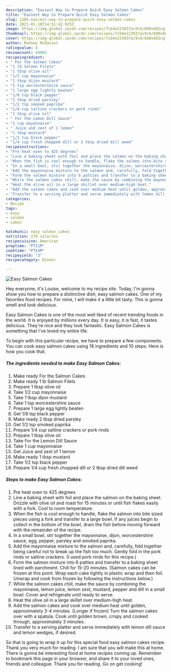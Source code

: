 ```yaml
---
description: "Easiest Way to Prepare Quick Easy Salmon Cakes"
title: "Easiest Way to Prepare Quick Easy Salmon Cakes"
slug: 1285-easiest-way-to-prepare-quick-easy-salmon-cakes
date: 2021-01-18T14:51:42.025Z
image: https://img-global.cpcdn.com/recipes/7cb4e223037ac9c6/680x482cq70/easy-salmon-cakes-recipe-main-photo.jpg
thumbnail: https://img-global.cpcdn.com/recipes/7cb4e223037ac9c6/680x482cq70/easy-salmon-cakes-recipe-main-photo.jpg
cover: https://img-global.cpcdn.com/recipes/7cb4e223037ac9c6/680x482cq70/easy-salmon-cakes-recipe-main-photo.jpg
author: Rodney McDaniel
ratingvalue: 4
reviewcount: 44802
recipeingredient:
- " For the Salmon Cakes"
- "1 lb Salmon Filets"
- "1 tbsp olive oil"
- "1/2 cup mayonnaise"
- "1 tbsp dijon mustard"
- "1 tsp worcestershire sauce"
- "1 large egg lightly beaten"
- "1/8 tsp black pepper"
- "2 tbsp dried parsley"
- "1/2 tsp smoked paprika"
- "1/4 cup saltine crackers or pork rinds"
- "1 tbsp olive oil"
- " For the Lemon Dill Sauce"
- "1 cup mayonnaise"
- " Juice and zest of 1 lemon"
- "1 tbsp mustard"
- "1/2 tsp black pepper"
- "1/4 cup fresh chopped dill or 2 tbsp dried dill weed"
recipeinstructions:
- "Pre heat oven to 425 degrees"
- "Line a baking sheet with foil and place the salmon on the baking sheet. Drizzle with olive oil and roast for 15 minutes or until fish flakes easily with a fork. Cool to room temperature."
- "When the fish is cool enough to handle, flake the salmon into bite sized pieces using a fork and transfer to a large bowl. If any juices begin to collect in the bottom of the bowl, drain the fish before moving forward with the remainder of the recipe."
- "In a small bowl, stir together the mayonnaise, dijon, worcestershire sauce, egg, pepper, parsley and smoked paprika."
- "Add the mayonnaise mixture to the salmon and, carefully, fold together being careful not to break up the fish too much. Gently fold in the pork rinds or saltine crackers. (I used pork rinds for this recipe.)"
- "Form the salmon mixture into 6 patties and transfer to a baking sheet lined with parchment. Chill for 15-20 minutes. (Salmon cakes can be frozen at this point. Wrap each cake tightly in plastic wrap and then foil. Unwrap and cook from frozen by following the instructions below.)"
- "While the salmon cakes chill, make the sauce by combining the mayonnaise, lemon juice, lemon zest, mustard, pepper and dill in a small bowl. Cover and refrigerate until ready to serve."
- "Heat the olive oil in a large skillet over medium-high heat."
- "Add the salmon cakes and cook over medium heat until golden, approximately 3-4 minutes. (Longer if frozen) Turn the salmon cakes over with a spatula. Cook until golden brown, crispy and cooked through, approximately 3 minutes."
- "Transfer to a serving platter and serve immediately with lemon dill sauce and lemon wedges, if desired."
categories:
- Recipe
tags:
- easy
- salmon
- cakes

katakunci: easy salmon cakes 
nutrition: 279 calories
recipecuisine: American
preptime: "PT11M"
cooktime: "PT43M"
recipeyield: "3"
recipecategory: Dinner

---
```



![Easy Salmon Cakes](https://img-global.cpcdn.com/recipes/7cb4e223037ac9c6/680x482cq70/easy-salmon-cakes-recipe-main-photo.jpg)

Hey everyone, it's Louise, welcome to my recipe site. Today, I'm gonna show you how to prepare a distinctive dish, easy salmon cakes. One of my favorites food recipes. For mine, I will make it a little bit tasty. This is gonna smell and look delicious.

Easy Salmon Cakes is one of the most well liked of recent trending foods in the world. It is enjoyed by millions every day. It is easy, it is fast, it tastes delicious. They're nice and they look fantastic. Easy Salmon Cakes is something that I've loved my entire life.




To begin with this particular recipe, we have to prepare a few components. You can cook easy salmon cakes using 18 ingredients and 10 steps. Here is how you cook that.

<!--inarticleads1-->

##### The ingredients needed to make Easy Salmon Cakes:

1. Make ready  For the Salmon Cakes
1. Make ready 1 lb Salmon Filets
1. Prepare 1 tbsp olive oil
1. Take 1/2 cup mayonnaise
1. Take 1 tbsp dijon mustard
1. Take 1 tsp worcestershire sauce
1. Prepare 1 large egg lightly beaten
1. Get 1/8 tsp black pepper
1. Make ready 2 tbsp dried parsley
1. Get 1/2 tsp smoked paprika
1. Prepare 1/4 cup saltine crackers or pork rinds
1. Prepare 1 tbsp olive oil
1. Take  For the Lemon Dill Sauce
1. Take 1 cup mayonnaise
1. Get  Juice and zest of 1 lemon
1. Make ready 1 tbsp mustard
1. Take 1/2 tsp black pepper
1. Prepare 1/4 cup fresh chopped dill or 2 tbsp dried dill weed




<!--inarticleads2-->

##### Steps to make Easy Salmon Cakes:

1. Pre heat oven to 425 degrees
1. Line a baking sheet with foil and place the salmon on the baking sheet. Drizzle with olive oil and roast for 15 minutes or until fish flakes easily with a fork. Cool to room temperature.
1. When the fish is cool enough to handle, flake the salmon into bite sized pieces using a fork and transfer to a large bowl. If any juices begin to collect in the bottom of the bowl, drain the fish before moving forward with the remainder of the recipe.
1. In a small bowl, stir together the mayonnaise, dijon, worcestershire sauce, egg, pepper, parsley and smoked paprika.
1. Add the mayonnaise mixture to the salmon and, carefully, fold together being careful not to break up the fish too much. Gently fold in the pork rinds or saltine crackers. (I used pork rinds for this recipe.)
1. Form the salmon mixture into 6 patties and transfer to a baking sheet lined with parchment. Chill for 15-20 minutes. (Salmon cakes can be frozen at this point. Wrap each cake tightly in plastic wrap and then foil. Unwrap and cook from frozen by following the instructions below.)
1. While the salmon cakes chill, make the sauce by combining the mayonnaise, lemon juice, lemon zest, mustard, pepper and dill in a small bowl. Cover and refrigerate until ready to serve.
1. Heat the olive oil in a large skillet over medium-high heat.
1. Add the salmon cakes and cook over medium heat until golden, approximately 3-4 minutes. (Longer if frozen) Turn the salmon cakes over with a spatula. Cook until golden brown, crispy and cooked through, approximately 3 minutes.
1. Transfer to a serving platter and serve immediately with lemon dill sauce and lemon wedges, if desired.




So that is going to wrap it up for this special food easy salmon cakes recipe. Thank you very much for reading. I am sure that you will make this at home. There is gonna be interesting food at home recipes coming up. Remember to bookmark this page in your browser, and share it to your loved ones, friends and colleague. Thank you for reading. Go on get cooking!
